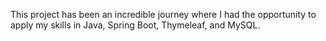 This project has been an incredible journey where I had the opportunity to apply my skills in Java, Spring Boot, Thymeleaf, and MySQL.
